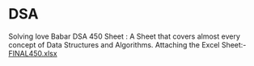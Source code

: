 # DSA

Solving love Babar DSA 450 Sheet :
A Sheet that covers almost every concept of Data Structures and Algorithms.
Attaching the Excel Sheet:-   [FINAL450.xlsx](https://github.com/Mr-00-Tuzki/DSA/files/11983960/FINAL450.xlsx)

